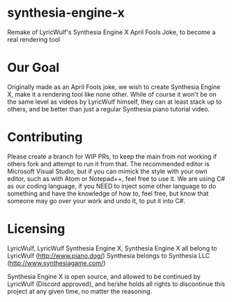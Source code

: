 # synthesia-engine-x
Remake of LyricWulf's Synthesia Engine X April Fools Joke, to become a real rendering tool

# Our Goal
Originally made as an April Fools joke, we wish to create Synthesia Engine X, make it a rendering tool like none other. While of course it won't be on the same level as videos by LyricWulf himself, they can at least stack up to others, and be better than just a regular Synthesia piano tutorial video.

# Contributing
Please create a branch for WIP PRs, to keep the main from not working if others fork and attempt to run it from that.
The recommended editor is Microsoft Visual Studio, but if you can mimick the style with your own editor, such as with Atom or Notepad++, feel free to use it.
We are using C# as our coding language, if you NEED to inject some other language to do something and have the knowledge of how to, feel free, but know that someone may go over your work and undo it, to put it into C#.

# Licensing
LyricWulf, LyricWulf Synthesia Engine X, Synthesia Engine X all belong to LyricWulf (http://www.piano.dog/)
Synthesia belongs to Synthesia LLC (http://www.synthesiagame.com/)

Synthesia Engine X is open source, and allowed to be continued by LyricWulf (Discord approved), and he/she holds all rights to discontinue this project at any given time, no matter the reasoning.
